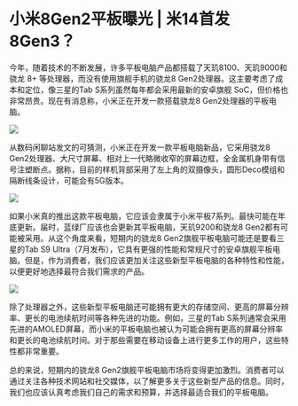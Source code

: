 # 小米8Gen2平板曝光 | 米14首发8Gen3？

今年，随着技术的不断发展，许多平板电脑产品都搭载了天玑8100、天玑9000和骁龙 8+ 等处理器，而没有使用旗舰手机的骁龙8 Gen2处理器。这主要考虑了成本和定位，像三星的Tab S系列虽然每年都会采用最新的安卓旗舰 SoC，但价格也非常昂贵。现在有消息称，小米正在开发一款搭载骁龙8 Gen2处理器的平板电脑。

![](https://hediancha-1312143060.cos.ap-shanghai.myqcloud.com/202306171646057.jpeg)

从数码闲聊站发文的可猜测，小米正在开发一款平板电脑新品，它采用骁龙8 Gen2处理器、大尺寸屏幕、相对上一代略微收窄的屏幕边框，全金属机身带有信号注塑断点。据称，目前的样机背部采用了左上角的双摄像头，圆形Deco模组和隔断线条设计，可能会有5G版本。

![](https://hediancha-1312143060.cos.ap-shanghai.myqcloud.com/202306171647312.png)

如果小米真的推出这款平板电脑，它应该会隶属于小米平板7系列。最快可能在年底更新。届时，蓝绿厂应该也会更新其平板电脑，天玑9200和骁龙8 Gen2都有可能被采用。从这个角度来看，短期内的骁龙8 Gen2旗舰平板电脑可能还是要看三星的Tab S9 Ultra（7月发布），它具有更强的性能和常规尺寸的安卓旗舰平板电脑。但是，作为消费者，我们应该更加关注这些新型平板电脑的各种特性和性能，以便更好地选择最符合我们需求的产品。

![](https://hediancha-1312143060.cos.ap-shanghai.myqcloud.com/202306171647440.jpeg)

除了处理器之外，这些新型平板电脑还可能拥有更大的存储空间、更高的屏幕分辨率、更长的电池续航时间等各种先进的功能。例如，三星的Tab S系列通常会采用先进的AMOLED屏幕，而小米的平板电脑也被认为可能会拥有更高的屏幕分辨率和更长的电池续航时间。对于那些需要在移动设备上进行更多工作的用户，这些特性都非常重要。

总的来说，短期内的骁龙8 Gen2旗舰平板电脑市场将变得更加激烈。消费者可以通过关注各种技术网站和社交媒体，以了解更多关于这些新型产品的信息。同时，我们也应该认真考虑我们自己的需求和预算，并选择最适合我们的平板电脑。

